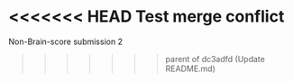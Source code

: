 <<<<<<< HEAD
Test merge conflict
=======
Non-Brain-score submission 2
>>>>>>> parent of dc3adfd (Update README.md)
